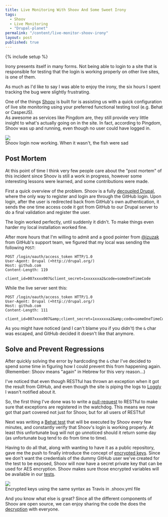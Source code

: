 ```yaml
---
title: Live Monitoring With Shoov And Some Sweet Irony
tags:
  - Shoov
  - Live Monitoring
  - "Drupal-planet"
permalink: "/content/live-monitor-shoov-irony"
layout: post
published: true
---
```



{% include setup %}

Irony presents itself in many forms. Not being able to login to a site that is responsible for testing that the login is working properly on other live sites, is one of them.

As much as I'd like to say I was able to enjoy the irony, the six hours I spent tracking the bug were slightly frustrating.

One of the things [Shoov](http://shoov.io/) is built for is assisting us with a quick configuration of live site monitoring using your preferred functional testing tool (e.g. Behat or CasperJS).  
As awesome as services like Pingdom are, they still provide very little insight to what's actually going on in the site. In fact, according to Pingdom, Shoov was up and running, even though no user could have logged in.


<div class="thumbnail">
  <img src="{{BASE_PATH}}/assets/images/posts/shoov-post-mortem/image1.jpg">
  <div class="caption">Shoov login now working. When it wasn't, the fish were sad</div>
</div>


## Post Mortem

At this point of time I think very few people care about the "post mortem" of this incident since Shoov is still a work in progress, however some interesting lessons were learned, and some contributions were made.

<!-- more -->

First a quick overview of the problem. Shoov is a fully [decoupled Drupal](https://events.drupal.org/losangeles2015/sessions/decoupled-drupal-when-why-and-how), where the only way to register and login are through the GitHub login. Upon login, after the user is redirected back from GitHub's own authentication, it sends the one time access code it got from GitHub to our Drupal server to do a final validation and register the user.

The login worked perfectly, until suddenly it didn't. To make things even harder my local installation worked fine.

After more hours that I'm willing to admit and a good pointer from [@izuzak](https://twitter.com/izuzak) from GitHub's support team, we figured that my local was sending the following `POST`:

```
POST /login/oauth/access_token HTTP/1.0
User-Agent: Drupal (+http://drupal.org/)
Host: github.com
Content-Length: 119

client_id=007xxxx007&client_secret=1xxxxxxa2&code=someOneTimeCode
```

While the live server sent this:

```
POST /login/oauth/access_token HTTP/1.0
User-Agent: Drupal (+http://drupal.org/)
Host: github.com
Content-Length: 111

client_id=007xxxx007&amp;client_secret=1xxxxxxa2&amp;code=someOneTimeCode
```

As you might have noticed (and I can't blame you if you didn't) the `&` char was escaped, and GitHub decided it doesn't like that anymore.

## Solve and Prevent Regressions

After quickly solving the error by hardcoding the `&` char I've decided to spend some time in figuring how I could prevent this from happening again. (Remember: Shoov means "again" in Hebrew for this very reason...)

I've noticed that even though RESTful has thrown an exception when it got the result from GitHub, and even though the site is piping the logs to [Loggly](http://www.gizra.com/content/logs-easy-way/) I wasn't notified about it.

So, the first thing I've done was to write a [pull-request](https://github.com/RESTful-Drupal/restful/pull/522/files) to RESTful to make sure that exceptions are registered in the watchdog. This means we now got that part covered not just for Shoov, but for all users of RESTful!

Next was writing a [Behat test](https://github.com/amitaibu/shoov-behat/blob/master/behat/features/github_login.feature) that will be executed by Shoov every few minutes, and constantly verify that Shoov's login is working properly. At least this unfortunate bug will not go unnoticed should it return some day (as unfortunate bug tend to do from time to time).

Having to do all that, along with wanting to have it as a public repository, gave me the push to finally introduce the concept of [encrypted keys](https://github.com/amitaibu/shoov-behat/blob/master/.shoov.yml#L1-L6). Since we don't want the credentials of the dummy GitHub user we've created for the test to be exposed, Shoov will now have a secret private key that can be used for AES encryption. Shoov makes sure those encrypted variables will be available in our [tests](https://github.com/amitaibu/shoov-behat/blob/master/behat/features/bootstrap/FeatureContext.php#L44-L49).

<div class="thumbnail">
  <img src="{{BASE_PATH}}/assets/images/posts/shoov-post-mortem/image2.jpg">
  <div class="caption">Encrypted keys using the same syntax as Travis in .shoov.yml file</div>
</div>

And you know what else is great? Since all the different components of Shoov are open source, we can enjoy sharing the code the does the [decryption](https://github.com/shoov/php-ci/blob/33f9ea4292005e7898f192cb3d1250d681acaf7e/export-vars.js) with everyone.
